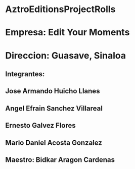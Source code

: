 # AztroEditionsProjectRolls

# Empresa: Edit Your Moments

# Direccion: Guasave, Sinaloa

## Integrantes: 
## Jose Armando Huicho Llanes
## Angel Efrain Sanchez Villareal
## Ernesto Galvez Flores
## Mario Daniel Acosta Gonzalez

## Maestro: Bidkar Aragon Cardenas